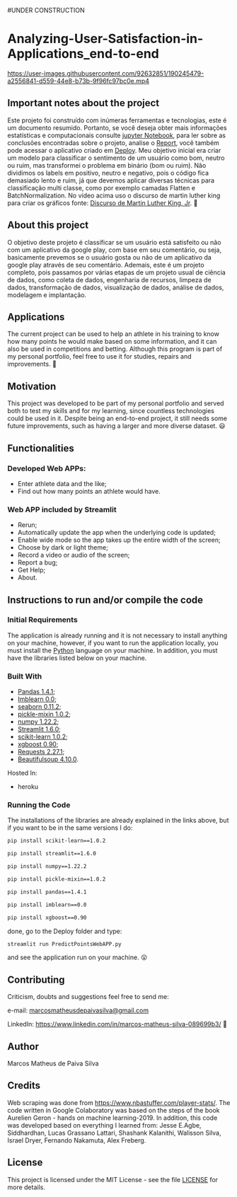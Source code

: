 #UNDER CONSTRUCTION

# Analyzing-User-Satisfaction-in-Applications_end-to-end

https://user-images.githubusercontent.com/92632851/190245479-a2556841-d559-44e8-b73b-9f96fc97bc0e.mp4

## Important notes about the project

Este projeto foi construído com inúmeras ferramentas e tecnologias, este é um documento resumido. Portanto, se você deseja obter mais informações estatísticas e computacionais consulte [jupyter Notebook](https://github.com/M-MSilva/Analyzing-User-Satisfaction-in-Applications---end_to_end_project/blob/main/jupyterNotebook/Analyzing_User_Satisfaction_in_ApplicationsNotebook.ipynb), para ler sobre as conclusões encontradas sobre o projeto, analise o [Report](https://github.com/M-MSilva/Analyzing-User-Satisfaction-in-Applications---end_to_end_project/blob/main/Report/Report_Sentiment_Analysis__Marcos_Matheus.pdf), você também pode acessar o aplicativo criado em [Deploy](https://github.com/M-MSilva/Analyzing-User-Satisfaction-in-Applications---end_to_end_project/tree/main/Deploy). Meu objetivo inicial era criar um modelo para classificar o sentimento de um usuário como bom, neutro ou ruim, mas transformei o problema em binário (bom ou ruim). Não dividimos os labels em positivo, neutro e negativo, pois o código fica demasiado lento e ruim, já que devemos aplicar diversas técnicas para classificação multi classe, como por exemplo camadas Flatten e BatchNormalization. No vídeo acima uso o discurso de martin luther king para criar os gráficos fonte: [Discurso de Martin Luther King, Jr](https://www.americanrhetoric.com/speeches/mlkihaveadream.htm). :hugs:

## About this project

O objetivo deste projeto é classificar se um usuário está satisfeito ou não com um aplicativo da google play, com base em seu comentário, ou seja, basicamente prevemos se o usuário gosta ou não de um aplicativo da google play através de seu comentário. Ademais, este é um projeto completo, pois passamos por várias etapas de um projeto usual de ciência de dados, como coleta de dados, engenharia de recursos, limpeza de dados, transformação de dados, visualização de dados, análise de dados, modelagem e implantação.

## Applications 

The current project can be used to help an athlete in his training to know how many points he would make based on some information, and it can also be used in competitions and betting. Although this program is part of my personal portfolio, feel free to use it for studies, repairs and improvements. :call_me_hand:

## Motivation
This project was developed to be part of my personal portfolio and served both to test my skills and for my learning, since countless technologies could be used in it. Despite being an end-to-end project, it still needs some future improvements, such as having a larger and more diverse dataset. :smiley:

## Functionalities

### Developed Web APPs:

* Enter athlete data and the like;
* Find out how many points an athlete would have.

### Web APP included by Streamlit

* Rerun;
* Automatically update the app when the underlying code is updated;
* Enable wide mode so the app takes up the entire width of the screen;
* Choose by dark or light theme;
* Record a video or audio of the screen;
* Report a bug;
* Get Help;
* About.


## Instructions to run and/or compile the code

### Initial Requirements

The application is already running and it is not necessary to install anything on your machine, however, if you want to run the application locally, you must install the  [Python](https://www.python.org/downloads/release/python-390/) language on your machine. In addition, you must have the libraries listed below on your machine.

### Built With

* [Pandas 1.4.1](https://pypi.org/project/pandas/);
* [Imblearn 0.0](https://pypi.org/project/imblearn/);
* [seaborn 0.11.2](https://pypi.org/project/seaborn/0.11.2/);
* [pickle-mixin 1.0.2](https://pypi.org/project/pickle-mixin/);
* [numpy 1.22.2](https://pypi.org/project/numpy/);
* [Streamlit 1.6.0](https://pypi.org/project/streamlit/);
* [scikit-learn 1.0.2](https://pypi.org/project/scikit-learn/);
* [xgboost 0.90](https://pypi.org/project/xgboost/0.90/);
* [Requests 2.27.1](https://pypi.org/project/requests/);
* [Beautifulsoup 4.10.0](https://pypi.org/project/beautifulsoup4/).

Hosted In:

* heroku


### Running the Code

The installations of the libraries are already explained in the links above, but if you want to be in the same versions I do:

```bash
pip install scikit-learn==1.0.2
```
```bash
pip install streamlit==1.6.0
```
```bash
pip install numpy==1.22.2
```
```bash
pip install pickle-mixin==1.0.2
```
```bash
pip install pandas==1.4.1
```
```bash
pip install imblearn==0.0
```

```bash
pip install xgboost==0.90
```

done, go to the Deploy folder and type:

```bash
streamlit run PredictPointsWebAPP.py
```


and see the application run on your machine. :open_mouth:


## Contributing

Criticism, doubts and suggestions feel free to send me:

e-mail: marcosmatheusdepaivasilva@gmail.com

LinkedIn: https://www.linkedin.com/in/marcos-matheus-silva-089699b3/ :hugs:

## Author

Marcos Matheus de Paiva Silva

## Credits

Web scraping was done from https://www.nbastuffer.com/player-stats/. The code written in Google Colaboratory was based on the steps of the book Aurelien Geron - hands on machine learning-2019. In addition, this code was developed based on everything I learned from: Jesse E.Agbe, Siddhardhan, Lucas Grassano Lattari, Shashank Kalanithi, Walisson Silva, Israel Dryer, Fernando Nakamuta,  Alex Freberg.


## License

This project is licensed under the MIT License - see the file [LICENSE](LICENSE) for more details.

